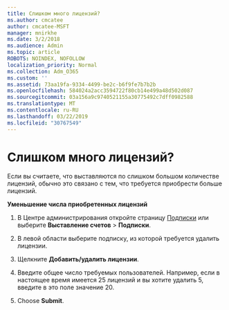 ```yaml
---
title: Слишком много лицензий?
ms.author: cmcatee
author: cmcatee-MSFT
manager: mnirkhe
ms.date: 3/2/2018
ms.audience: Admin
ms.topic: article
ROBOTS: NOINDEX, NOFOLLOW
localization_priority: Normal
ms.collection: Adm_O365
ms.custom: ''
ms.assetid: 73aa19fa-9334-4499-be2c-b6f9fe7b7b2b
ms.openlocfilehash: 584024a2acc3594722f80cb14e499a48d502d087
ms.sourcegitcommit: 03a156a9c9740521155a30775492c7dff0982588
ms.translationtype: MT
ms.contentlocale: ru-RU
ms.lasthandoff: 03/22/2019
ms.locfileid: "30767549"
---
```

# <a name="too-many-licenses"></a>Слишком много лицензий?

Если вы считаете, что выставляются по слишком большом количестве лицензий, обычно это связано с тем, что требуется приобрести больше лицензий.
  
 **Уменьшение числа приобретенных лицензий**
  
1. В Центре администрирования откройте страницу [Подписки](https://go.microsoft.com/fwlink/p/?linkid=842054) или выберите **Выставление счетов** \> **Подписки**.
    
2. В левой области выберите подписку, из которой требуется удалить лицензии.
    
3. Щелкните **Добавить/удалить лицензии**.
    
4. Введите общее число требуемых пользователей. Например, если в настоящее время имеется 25 лицензий и вы хотите удалить 5, введите в это поле значение 20.
    
5. Choose **Submit**.
    

